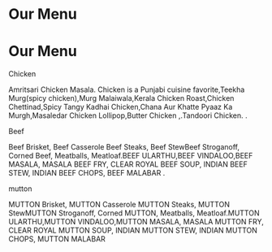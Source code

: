 <!DOCTYPE html>
<html>
<head>

<title>Responsive Layout</title>
<meta name="viewport" content="width=device-width, initial-scale=1">
<link rel="stylesheet" href="style.css">
</head>
<body>
<h1>Our Menu</h1>
    <h1>Our Menu</h1>
 <div class="col-lg-4 col-md-6 col-sm-12">
        <div class="box">
            <p class="content-name name1">Chicken</p>
            <p class="content">Amritsari Chicken Masala. Chicken is a Punjabi cuisine favorite,Teekha Murg(spicy chicken),Murg Malaiwala,Kerala Chicken Roast,Chicken Chettinad,Spicy Tangy Kadhai Chicken,Chana Aur Khatte Pyaaz Ka Murgh,Masaledar Chicken Lollipop,Butter Chicken ,.Tandoori Chicken. .</p>
        </div>
    </div>
    <div class="col-lg-4 col-md-6 col-sm-12">
        <div class="box">
             <p class="content-name name2">Beef</p>
             <p class="content">Beef Brisket, Beef Casserole Beef Steaks, Beef StewBeef Stroganoff, Corned Beef, Meatballs, Meatloaf.BEEF ULARTHU,BEEF VINDALOO,BEEF MASALA, MASALA BEEF FRY, CLEAR ROYAL BEEF SOUP, INDIAN BEEF STEW, INDIAN BEEF CHOPS, BEEF MALABAR 
                .</p>
        </div>
    </div>
   <div class="col-lg-4 col-md-12 col-sm-12">
        <div class="box">
            <p class="content-name name3">mutton</p>
            <p class="content">MUTTON Brisket, MUTTON Casserole MUTTON Steaks, MUTTON StewMUTTON Stroganoff, Corned MUTTON, Meatballs, Meatloaf.MUTTON ULARTHU,MUTTON VINDALOO,MUTTON MASALA, MASALA MUTTON FRY, CLEAR ROYAL MUTTON SOUP, INDIAN MUTTON STEW, INDIAN MUTTON CHOPS, MUTTON MALABAR</p>
        </div>  
    </div>
 </body> 
</html>

